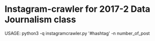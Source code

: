 # Instagram-crawler for 2017-2 Data Journalism class
USAGE: python3 -q instagramcrawler.py '#hashtag' -n number_of_post
